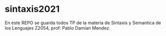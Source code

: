 # sintaxis2021
En este REPO se guarda todos TP de la materia de Sintaxis y Semantica de los Lenguajes Z2054, prof: Pablo Damian Mendez.

